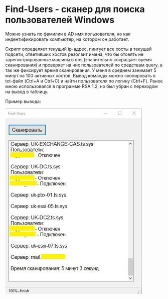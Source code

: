 # Find-Users - сканер для поиска пользователей Windows
Можно узнать по фамилии в AD имя пользователя, но как индентификировать компьютер, на котором он работает.

Скрипт определяет текущий ip-адрес, пингует все хосты в текущей подсети, ответивших хостов резолвит имена, что бы отсеять не зарегистрированные машины в dns (значительно сокращает время сканирования) и проверяет на них пользователей по средствам query, а так же фиксирует время сканирования. У меня в среднем занимает 5 минут на 100 активных хостов. Вывод команды можно скопировать в txt-файл (Ctrl+A и Ctrl+C) и найти пользователя по логину (Ctrl+F). Ранее мною использовался в программе RSA 1.2, но был убран с переходом на вывод в таблицу.

Пример вывода:

![Image alt](https://github.com/Lifailon/Find-Users/blob/rsa/interface.jpg)
